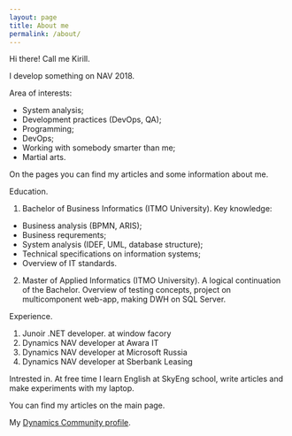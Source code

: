 ```yaml
---
layout: page
title: About me
permalink: /about/
---
```



Hi there!
Call me Kirill.

I develop something on NAV 2018.

Area of interests:
- System analysis;
- Development practices (DevOps, QA);
- Programming;
- DevOps;
- Working with somebody smarter than me;
- Martial arts.

On the pages you can find my articles and some information about me.

Education.
1. Bachelor of Business Informatics (ITMO University).
Key knowledge:
- Business analysis (BPMN, ARIS);
- Business requrements;
- System analysis (IDEF, UML, database structure);
- Technical specifications on information systems;
- Overview of IT standards.

2. Master of Applied Informatics (ITMO University).
A logical continuation of the Bachelor. Overview of testing concepts, project on multicomponent web-app, making DWH on SQL Server.

Experience.
1. Junoir .NET developer. at window facory
2. Dynamics NAV developer at Awara IT
3. Dynamics NAV developer at Microsoft Russia
4. Dynamics NAV developer at Sberbank Leasing

Intrested in.
At free time I learn English at SkyEng school, write articles and make experiments with my laptop.


You can find my articles on the main page.

My [Dynamics Community profile][dynamics-community].

[dynamics-community]: https://community.dynamics.com/members/kirill-cheremisin/blogs